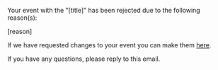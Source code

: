 Your event with the "[title]" has been rejected due to the following reason(s):

[reason]

If we have requested changes to your event you can make them [here]([event_url]).

If you have any questions, please reply to this email.
